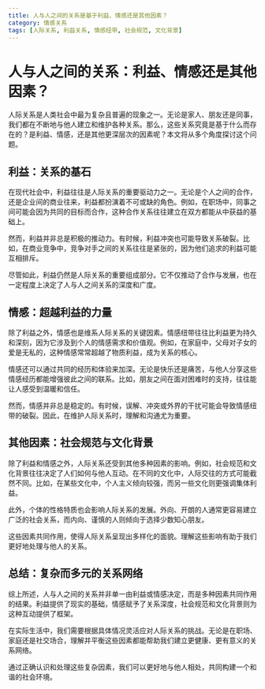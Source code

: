 ```yaml
---
title: 人与人之间的关系是基于利益、情感还是其他因素？
category: 情感关系
tags: [人际关系, 利益关系, 情感纽带, 社会规范, 文化背景]
---
```

# 人与人之间的关系：利益、情感还是其他因素？

人际关系是人类社会中最为复杂且普遍的现象之一。无论是家人、朋友还是同事，我们都在不断地与他人建立和维护各种关系。那么，这些关系究竟是基于什么而存在的？是利益、情感，还是其他更深层次的因素呢？本文将从多个角度探讨这个问题。

## 利益：关系的基石

在现代社会中，利益往往是人际关系的重要驱动力之一。无论是个人之间的合作，还是企业间的商业往来，利益都扮演着不可或缺的角色。例如，在职场中，同事之间可能会因为共同的目标而合作，这种合作关系往往建立在双方都能从中获益的基础上。

然而，利益并非总是积极的推动力。有时候，利益冲突也可能导致关系破裂。比如，在商业竞争中，竞争对手之间的关系往往是紧张的，因为他们追求的利益可能互相排斥。

尽管如此，利益仍然是人际关系的重要组成部分。它不仅推动了合作与发展，也在一定程度上决定了人与人之间关系的深度和广度。


## 情感：超越利益的力量

除了利益之外，情感也是维系人际关系的关键因素。情感纽带往往比利益更为持久和深刻，因为它涉及到个人的情感需求和价值观。例如，在家庭中，父母对子女的爱是无私的，这种情感常常超越了物质利益，成为关系的核心。

情感还可以通过共同的经历和体验来加深。无论是快乐还是痛苦，与他人分享这些情感经历都能增强彼此之间的联系。比如，朋友之间在面对困难时的支持，往往能让人感受到温暖和信任。

然而，情感并非总是稳定的。有时候，误解、冲突或外界的干扰可能会导致情感纽带的破裂。因此，在维护人际关系时，理解和沟通尤为重要。

## 其他因素：社会规范与文化背景

除了利益和情感之外，人际关系还受到其他多种因素的影响。例如，社会规范和文化背景往往决定了人们如何与他人互动。在不同的文化中，人际交往的方式可能截然不同。比如，在某些文化中，个人主义倾向较强，而另一些文化则更强调集体利益。

此外，个体的性格特质也会影响人际关系的发展。外向、开朗的人通常更容易建立广泛的社会关系，而内向、谨慎的人则倾向于选择少数知心朋友。

这些因素共同作用，使得人际关系呈现出多样化的面貌。理解这些影响有助于我们更好地处理与他人的关系。

## 总结：复杂而多元的关系网络

综上所述，人与人之间的关系并非单一由利益或情感决定，而是多种因素共同作用的结果。利益提供了现实的基础，情感赋予了关系深度，社会规范和文化背景则为这种互动提供了框架。

在实际生活中，我们需要根据具体情况灵活应对人际关系的挑战。无论是在职场、家庭还是社交场合，理解并平衡这些因素都能帮助我们建立更健康、更有意义的关系网络。

通过正确认识和处理这些复杂因素，我们可以更好地与他人相处，共同构建一个和谐的社会环境。